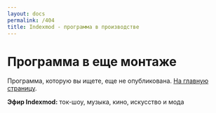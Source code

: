 ```yaml
---
layout: docs
permalink: /404
title: Indexmod - программа в производстве
---
```


<div class="error-404">
  <h1>Программа в еще монтаже</h1>
  <p>Программа, которую вы ищете, еще не опубликована. <a href="/">На главную страницу</a>.</p>
  <p><strong>Эфир Indexmod:</strong> ток-шоу, музыка, кино, искусство и мода</p>
</div>
